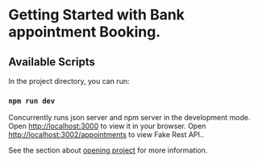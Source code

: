 # Getting Started with Bank appointment Booking.

## Available Scripts

In the project directory, you can run:

### `npm run dev`

Concurrently runs json server and npm server in the development mode.\
Open [http://localhost:3000](http://localhost:3000) to view it in your browser.
Open [http://localhost:3002/appointments](http://localhost:3002/appointments) to view Fake Rest API..

See the section about [opening project](http://localhost:3000/getHelp) for more information.
